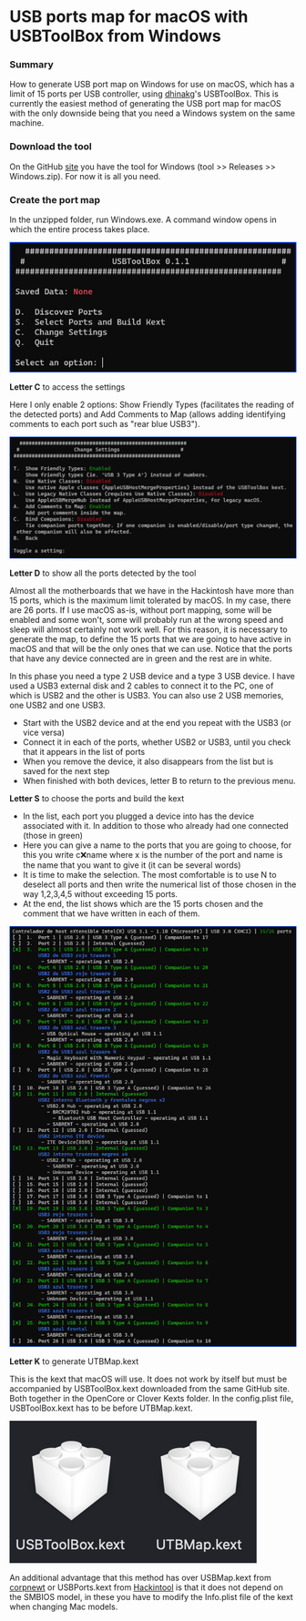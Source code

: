 # USB ports map for macOS with USBToolBox from Windows

### Summary

How to generate USB port map on Windows for use on macOS, which has a limit of 15 ports per USB controller, using [dhinakg](https://github.com/dhinakg)'s USBToolBox. This is currently the easiest method of generating the USB port map for macOS with the only downside being that you need a Windows system on the same machine.

### Download the tool

On the GitHub [site](https://github.com/USBToolBox) you have the tool for Windows (tool >> Releases >> Windows.zip). For now it is all you need.

### Create the port map

In the unzipped folder, run Windows.exe. A command window opens in which the entire process takes place.

![ToolBox 1](toolbox1.png)

**Letter C** to access the settings
 
Here I only enable 2 options: Show Friendly Types (facilitates the reading of the detected ports) and Add Comments to Map (allows adding identifying comments to each port such as "rear blue USB3").

![ToolBox 2](toolbox2.png)

**Letter D** to show all the ports detected by the tool
 
Almost all the motherboards that we have in the Hackintosh have more than 15 ports, which is the maximum limit tolerated by macOS. In my case, there are 26 ports. If I use macOS as-is, without port mapping, some will be enabled and some won't, some will probably run at the wrong speed and sleep will almost certainly not work well. For this reason, it is necessary to generate the map, to define the 15 ports that we are going to have active in macOS and that will be the only ones that we can use.
Notice that the ports that have any device connected are in green and the rest are in white.
 
In this phase you need a type 2 USB device and a type 3 USB device. I have used a USB3 external disk and 2 cables to connect it to the PC, one of which is USB2 and the other is USB3. You can also use 2 USB memories, one USB2 and one USB3.

* Start with the USB2 device and at the end you repeat with the USB3 (or vice versa)
* Connect it in each of the ports, whether USB2 or USB3, until you check that it appears in the list of ports
* When you remove the device, it also disappears from the list but is saved for the next step
* When finished with both devices, letter B to return to the previous menu.

**Letter S** to choose the ports and build the kext

* In the list, each port you plugged a device into has the device associated with it. In addition to those who already had one connected (those in green)
* Here you can give a name to the ports that you are going to choose, for this you write c:x:name where x is the number of the port and name is the name that you want to give it (it can be several words)
* It is time to make the selection. The most comfortable is to use N to deselect all ports and then write the numerical list of those chosen in the way 1,2,3,4,5 without exceeding 15 ports.
* At the end, the list shows which are the 15 ports chosen and the comment that we have written in each of them.

![ToolBox 3](toolbox3.png)

**Letter K** to generate UTBMap.kext
 
This is the kext that macOS will use. It does not work by itself but must be accompanied by USBToolBox.kext downloaded from the same GitHub site. Both together in the OpenCore or Clover Kexts folder. In the config.plist file, USBToolBox.kext has to be before UTBMap.kext.

![ToolBox 4](toolbox4.png)

An additional advantage that this method has over USBMap.kext from [corpnewt](https://github.com/corpnewt) or USBPorts.kext from [Hackintool](https://github.com/benbaker76/Hackintool) is that it does not depend on the SMBIOS model, in these you have to modify the Info.plist file of the kext when changing Mac models.


